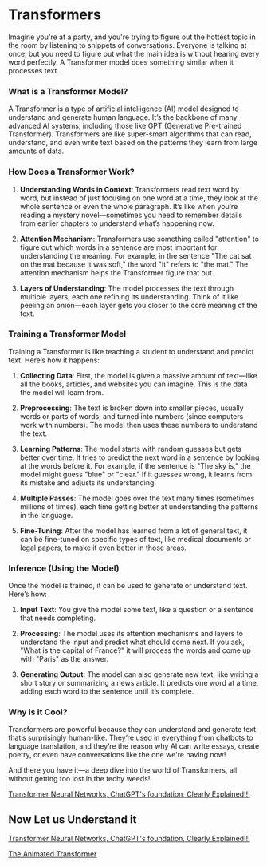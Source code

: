 # Transformers

Imagine you're at a party, and you're trying to figure out the hottest topic in the room by listening to snippets of conversations. Everyone is talking at once, but you need to figure out what the main idea is without hearing every word perfectly. A Transformer model does something similar when it processes text.

### What is a Transformer Model?

A Transformer is a type of artificial intelligence (AI) model designed to understand and generate human language. It’s the backbone of many advanced AI systems, including those like GPT (Generative Pre-trained Transformer). Transformers are like super-smart algorithms that can read, understand, and even write text based on the patterns they learn from large amounts of data.

### How Does a Transformer Work?

1. **Understanding Words in Context**: 
   Transformers read text word by word, but instead of just focusing on one word at a time, they look at the whole sentence or even the whole paragraph. It’s like when you’re reading a mystery novel—sometimes you need to remember details from earlier chapters to understand what’s happening now.

2. **Attention Mechanism**: 
   Transformers use something called "attention" to figure out which words in a sentence are most important for understanding the meaning. For example, in the sentence "The cat sat on the mat because it was soft," the word "it" refers to "the mat." The attention mechanism helps the Transformer figure that out.

3. **Layers of Understanding**: 
   The model processes the text through multiple layers, each one refining its understanding. Think of it like peeling an onion—each layer gets you closer to the core meaning of the text.

### Training a Transformer Model

Training a Transformer is like teaching a student to understand and predict text. Here’s how it happens:

1. **Collecting Data**: 
   First, the model is given a massive amount of text—like all the books, articles, and websites you can imagine. This is the data the model will learn from.

2. **Preprocessing**: 
   The text is broken down into smaller pieces, usually words or parts of words, and turned into numbers (since computers work with numbers). The model then uses these numbers to understand the text.

3. **Learning Patterns**: 
   The model starts with random guesses but gets better over time. It tries to predict the next word in a sentence by looking at the words before it. For example, if the sentence is "The sky is," the model might guess "blue" or "clear." If it guesses wrong, it learns from its mistake and adjusts its understanding.

4. **Multiple Passes**: 
   The model goes over the text many times (sometimes millions of times), each time getting better at understanding the patterns in the language.

5. **Fine-Tuning**: 
   After the model has learned from a lot of general text, it can be fine-tuned on specific types of text, like medical documents or legal papers, to make it even better in those areas.

### Inference (Using the Model)

Once the model is trained, it can be used to generate or understand text. Here’s how:

1. **Input Text**: 
   You give the model some text, like a question or a sentence that needs completing.

2. **Processing**: 
   The model uses its attention mechanisms and layers to understand the input and predict what should come next. If you ask, "What is the capital of France?" it will process the words and come up with "Paris" as the answer.

3. **Generating Output**: 
   The model can also generate new text, like writing a short story or summarizing a news article. It predicts one word at a time, adding each word to the sentence until it’s complete.

### Why is it Cool?

Transformers are powerful because they can understand and generate text that’s surprisingly human-like. They’re used in everything from chatbots to language translation, and they’re the reason why AI can write essays, create poetry, or even have conversations like the one we're having now!

And there you have it—a deep dive into the world of Transformers, all without getting too lost in the techy weeds! 


[Transformer Neural Networks, ChatGPT's foundation, Clearly Explained!!!](https://www.youtube.com/watch?v=zxQyTK8quyY)

## Now Let us Understand it

[Transformer Neural Networks, ChatGPT's foundation, Clearly Explained!!!](https://www.youtube.com/watch?v=zxQyTK8quyY)

[The Animated Transformer](https://prvnsmpth.github.io/animated-transformer/)